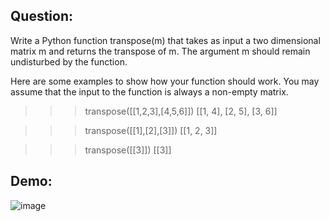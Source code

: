 ## Question:
Write a Python function transpose(m) that takes as input a two dimensional matrix m and returns the transpose of m. The argument m should remain undisturbed by the function.

Here are some examples to show how your function should work. You may assume that the input to the function is always a non-empty matrix.

>>> transpose([[1,2,3],[4,5,6]])
[[1, 4], [2, 5], [3, 6]]

>>> transpose([[1],[2],[3]])
[[1, 2, 3]]

>>> transpose([[3]])
[[3]]

## Demo:
![image](https://github.com/DaRkAnon1mous/Python-Codes-/assets/86824571/b13d8741-e268-499a-9371-237be0584d53)
